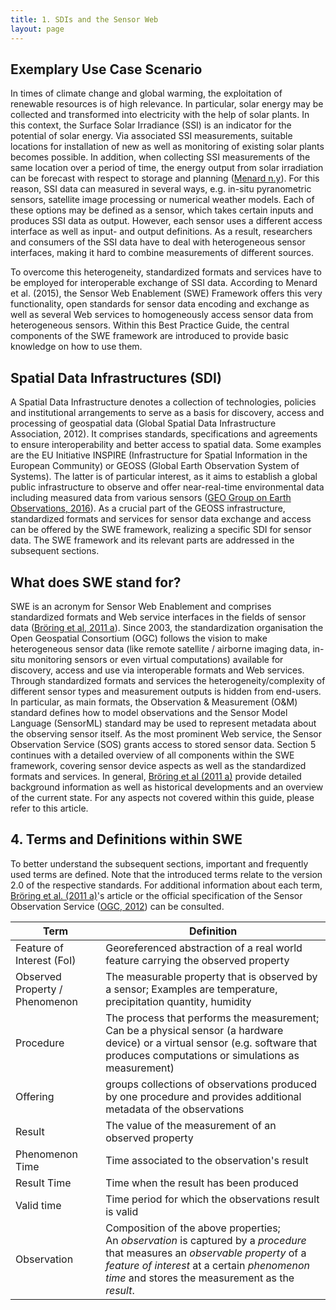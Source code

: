 ```yaml
---
title: 1. SDIs and the Sensor Web
layout: page
---
```


## Exemplary Use Case Scenario

In times of climate change and global warming, the exploitation of renewable
resources is of high relevance. In particular, solar energy may be collected
and transformed into electricity with the help of solar plants. In this context,
the Surface Solar Irradiance (SSI) is an indicator for the potential of solar
energy. Via associated SSI measurements, suitable locations for installation of
new as well as monitoring of existing solar plants becomes possible. In
addition, when collecting SSI measurements of the same location over a period of
time, the energy output from solar irradiation can be forecast with respect to
storage and planning ([Menard n.y](99_bibliography.md)). For this reason, SSI data can measured in
several ways, e.g. in-situ pyranometric sensors, satellite image processing or
numerical weather models. Each of these options may be defined as a sensor,
which takes certain inputs and produces SSI data as output. However, each sensor
uses a different access interface as well as input- and output definitions. As a
result, researchers and consumers of the SSI data have to deal with
heterogeneous sensor interfaces, making it hard to combine measurements of
different sources.

To overcome this heterogeneity, standardized formats and services have to be
employed for interoperable exchange of SSI data. According to Menard et al.
(2015), the Sensor Web Enablement (SWE) Framework offers this very
functionality, open standards for sensor data encoding and exchange as well as
several Web services to homogeneously access sensor data from heterogeneous
sensors. Within this Best Practice Guide, the central components of the SWE
framework are introduced to provide basic knowledge on how to use them.

## Spatial Data Infrastructures (SDI)

A Spatial Data Infrastructure denotes a collection of technologies, policies and
institutional arrangements to serve as a basis for discovery, access and
processing of geospatial data (Global Spatial Data Infrastructure Association,
2012). It comprises standards, specifications and agreements to ensure
interoperability and better access to spatial data. Some examples are the EU
Initiative INSPIRE (Infrastructure for Spatial Information in the European
Community) or GEOSS (Global Earth Observation System of Systems). The latter is
of particular interest, as it aims to establish a global public infrastructure
to observe and offer near-real-time environmental data including measured data
from various sensors ([GEO Group on Earth Observations, 2016](99_bibliography.md)). As a crucial part
of the GEOSS infrastructure, standardized formats and services for sensor data
exchange and access can be offered by the SWE framework, realizing a specific
SDI for sensor data. The SWE framework and its relevant parts are addressed in
the subsequent sections.

## What does SWE stand for?

SWE is an acronym for Sensor Web Enablement and comprises standardized formats
and Web service interfaces in the fields of sensor data ([Bröring et al, 2011 a](99_bibliography.md)).
Since 2003, the standardization organisation the Open Geospatial Consortium
(OGC) follows the vision to make heterogeneous sensor data (like remote
satellite / airborne imaging data, in-situ monitoring sensors or even virtual
computations) available for discovery, access and use via interoperable formats
and Web services. Through standardized formats and services the
heterogeneity/complexity of different sensor types and measurement outputs is
hidden from end-users. In particular, as main formats, the Observation &
Measurement (O&M) standard defines how to model observations and the Sensor
Model Language (SensorML) standard may be used to represent metadata about the
observing sensor itself. As the most prominent Web service, the Sensor
Observation Service (SOS) grants access to stored sensor data. Section 5
continues with a detailed overview of all components within the SWE framework,
covering sensor device aspects as well as the standardized formats and services.
In general, [Bröring et al (2011 a)](99_bibliography.md) provide detailed background information as
well as historical developments and an overview of the current state. For any
aspects not covered within this guide, please refer to this article.

## 4. Terms and Definitions within SWE
To better understand the subsequent sections, important and frequently used
terms are defined. Note that the introduced terms relate to the version 2.0 of
the respective standards. For additional information about each term, [Bröring et al. (2011 a)](99_bibliography.md)'s
article or the official specification of the Sensor
Observation Service ([OGC, 2012](99_bibliography.md)) can be consulted.

| Term          | Definition    |
| ------------- | ------------- |
| Feature of Interest (FoI) | Georeferenced abstraction of a real world feature carrying the observed property |
| Observed Property / Phenomenon | The measurable property that is observed by a sensor; Examples are temperature, precipitation quantity, humidity |
| Procedure | The process that performs the measurement; Can be a physical sensor (a hardware device) or a virtual sensor (e.g. software that produces computations or simulations as measurement) |
| Offering | groups collections of observations produced by one procedure and provides additional metadata of the observations |
| Result | The value of the measurement of an observed property |
| Phenomenon Time | Time associated to the observation's result |
| Result Time | Time when the result has been produced |
| Valid time | Time period for which the observations result is valid |
| Observation | Composition of the above properties;<br/>An _observation_ is captured by a _procedure_ that measures an _observable property_ of a _feature of interest_ at a certain _phenomenon time_ and stores the measurement as the _result_. |
